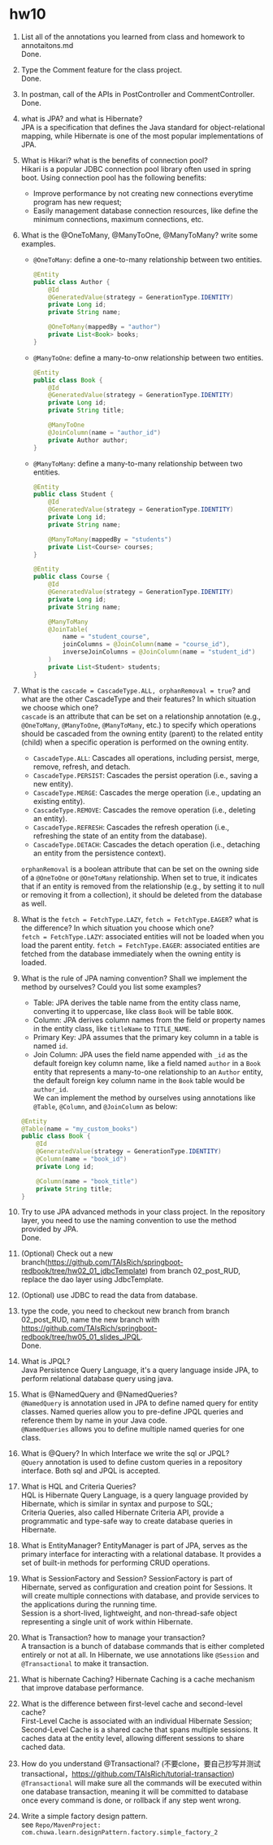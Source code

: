 # hw10

1.  List all of the annotations you learned from class and homework to annotaitons.md  
    Done.
2.  Type the Comment feature for the class project.    
    Done.
3.  In postman, call of the APIs in PostController and CommentController.  
    Done.
4.  what is JPA? and what is Hibernate?  
    JPA is a specification that defines the Java standard for object-relational mapping, while Hibernate is one of the most popular implementations of JPA.
5.  What is Hikari? what is the benefits of connection pool?  
    Hikari is a popular JDBC connection pool library often used in spring boot. Using connection pool has the following benefits:  
    - Improve performance by not creating new connections everytime program has new request;
    - Easily management database connection resources, like define the minimum connections, maximum connections, etc.
6.  What is the  @OneToMany, @ManyToOne, @ManyToMany? write some examples.  
    - `@OneToMany`: define a one-to-many relationship between two entities.
        ```java
        @Entity
        public class Author {
            @Id
            @GeneratedValue(strategy = GenerationType.IDENTITY)
            private Long id;
            private String name;

            @OneToMany(mappedBy = "author")
            private List<Book> books;
        }
        ```
    - `@ManyToOne`: define a many-to-onw relationship between two entities.
        ```java
        @Entity
        public class Book {
            @Id
            @GeneratedValue(strategy = GenerationType.IDENTITY)
            private Long id;
            private String title;

            @ManyToOne
            @JoinColumn(name = "author_id")
            private Author author;
        }
        ```
    - `@ManyToMany`: define a many-to-many relationship between two entities.
        ```java
        @Entity
        public class Student {
            @Id
            @GeneratedValue(strategy = GenerationType.IDENTITY)
            private Long id;
            private String name;

            @ManyToMany(mappedBy = "students")
            private List<Course> courses;
        }
      
        @Entity
        public class Course {
            @Id
            @GeneratedValue(strategy = GenerationType.IDENTITY)
            private Long id;
            private String name;

            @ManyToMany
            @JoinTable(
                name = "student_course",
                joinColumns = @JoinColumn(name = "course_id"),
                inverseJoinColumns = @JoinColumn(name = "student_id")
            )
            private List<Student> students;
        }
        ```
7.  What is the `cascade = CascadeType.ALL, orphanRemoval = true`? and what are the other CascadeType and their features? In which situation we choose which one?  
    `cascade` is an attribute that can be set on a relationship annotation (e.g., `@OneToMany`, `@ManyToOne`, `@ManyToMany`, etc.) to specify which operations should be cascaded from the owning entity (parent) to the related entity (child) when a specific operation is performed on the owning entity.
    - `CascadeType.ALL`: Cascades all operations, including persist, merge, remove, refresh, and detach.
    - `CascadeType.PERSIST`: Cascades the persist operation (i.e., saving a new entity).
    - `CascadeType.MERGE`: Cascades the merge operation (i.e., updating an existing entity).
    - `CascadeType.REMOVE`: Cascades the remove operation (i.e., deleting an entity).
    - `CascadeType.REFRESH`: Cascades the refresh operation (i.e., refreshing the state of an entity from the database).
    - `CascadeType.DETACH`: Cascades the detach operation (i.e., detaching an entity from the persistence context).  

    `orphanRemoval` is a boolean attribute that can be set on the owning side of a `@OneToOne` or `@OneToMany` relationship. When set to true, it indicates that if an entity is removed from the relationship (e.g., by setting it to null or removing it from a collection), it should be deleted from the database as well.
8.  What is the  `fetch = FetchType.LAZY`, `fetch = FetchType.EAGER`? what is the difference? In which situation you choose which one?  
    `fetch = FetchType.LAZY`: associated entities will not be loaded when you load the parent entity.
    `fetch = FetchType.EAGER`: associated entities are fetched from the database immediately when the owning entity is loaded.
9.  What is the rule of JPA naming convention? Shall we implement the method by ourselves? Could you list some examples?  
    - Table: JPA derives the table name from the entity class name, converting it to uppercase, like class `Book` will be table `BOOK`.
    - Column: JPA derives column names from the field or property names in the entity class, like `titleName` to `TITLE_NAME`.
    - Primary Key: JPA assumes that the primary key column in a table is named `id`.
    - Join Column: JPA uses the field name appended with `_id` as the default foreign key column name, like a field named `author` in a `Book` entity that represents a many-to-one relationship to an `Author` entity, the default foreign key column name in the `Book` table would be `author_id`.  
    We can implement the method by ourselves using annotations like `@Table`, `@Column`, and `@JoinColumn` as below:
    ```java
    @Entity
    @Table(name = "my_custom_books")
    public class Book {
        @Id
        @GeneratedValue(strategy = GenerationType.IDENTITY)
        @Column(name = "book_id")
        private Long id;

        @Column(name = "book_title")
        private String title;
    }
    ```
10. Try to use JPA advanced methods in your class project. In the repository layer, you need to use the naming convention to use the method provided by JPA.  
Done.
11. (Optional) Check out a new branch(https://github.com/TAIsRich/springboot-redbook/tree/hw02_01_jdbcTemplate) from branch 02_post_RUD, replace the dao layer using JdbcTemplate.
12. (Optional) use JDBC to read the data from database.
13. type the code, you need to checkout new branch from branch 02_post_RUD, name the new branch with https://github.com/TAIsRich/springboot-redbook/tree/hw05_01_slides_JPQL.  
Done.
14. What is JPQL?  
Java Persistence Query Language, it's a query language inside JPA, to perform relational database query using java.
15. What is @NamedQuery and @NamedQueries?  
    `@NamedQuery` is annotation used in JPA to define named query for entity classes. Named queries allow you to pre-define JPQL queries and reference them by name in your Java code.  
    `@NamedQueries` allows you to define multiple named queries for one class.
16. What is @Query? In which Interface we write the sql or JPQL?  
    `@Query` annotation is used to define custom queries in a repository interface. Both sql and JPQL is accepted.
17. What is HQL and Criteria Queries?    
    HQL is Hibernate Query Language, is a query language provided by Hibernate, which is similar in syntax and purpose to SQL;  
    Criteria Queries, also called Hibernate Criteria API, provide a programmatic and type-safe way to create database queries in Hibernate.
18. What is EntityManager?
    EntityManager is part of JPA, serves as the primary interface for interacting with a relational database. It provides a set of built-in methods for performing CRUD operations.
19. What is SessionFactory and Session?
    SessionFactory is part of Hibernate, served as configuration and creation point for Sessions. It will create multiple connections with database, and provide services to the applications during the running time.  
    Session is a short-lived, lightweight, and non-thread-safe object representing a single unit of work within Hibernate.
20. What is Transaction? how to manage your transaction?  
    A transaction is a bunch of database commands that is either completed entirely or not at all. In Hibernate, we use annotations like `@Session` and `@Transactional` to make it transaction.
21. What is hibernate Caching?
    Hibernate Caching is a cache mechanism that improve database performance. 
22. What is the difference between first-level cache and second-level cache?  
    First-Level Cache is associated with an individual Hibernate Session; Second-Level Cache is a shared cache that spans multiple sessions. It caches data at the entity level, allowing different sessions to share cached data.
23. How do you understand @Transactional? (不要clone，要自己抄写并测试transactional，https://github.com/TAIsRich/tutorial-transaction)  
    `@Transactional` will make sure all the commands will be executed within one database transaction, meaning it will be committed to database once every command is done, or rollback if any step went wrong.
24. Write a simple factory design pattern.  
    see `Repo/MavenProject: com.chuwa.learn.designPattern.factory.simple_factory_2`